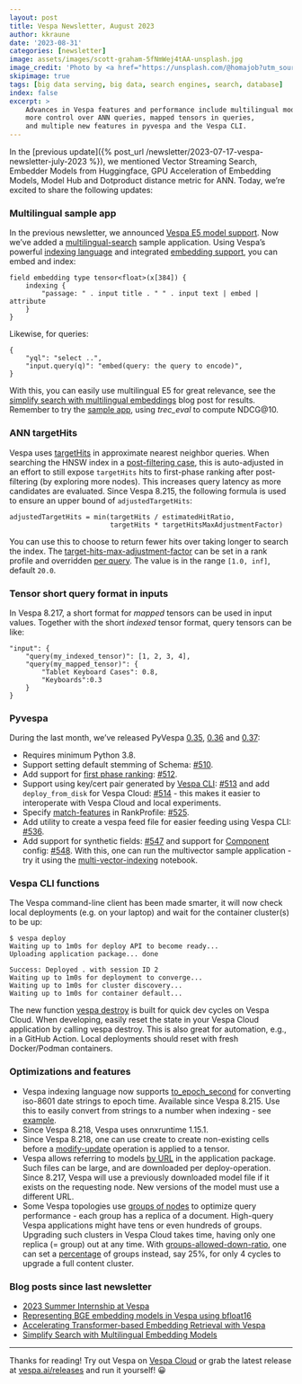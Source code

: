 ```yaml
---
layout: post
title: Vespa Newsletter, August 2023
author: kkraune
date: '2023-08-31'
categories: [newsletter]
image: assets/images/scott-graham-5fNmWej4tAA-unsplash.jpg
image_credit: 'Photo by <a href="https://unsplash.com/@homajob?utm_source=unsplash&utm_medium=referral&utm_content=creditCopyText">Scott Graham</a> on <a href="https://unsplash.com/photos/5fNmWej4tAA?utm_source=unsplash&utm_medium=referral&utm_content=creditCopyText">Unsplash</a>'
skipimage: true
tags: [big data serving, big data, search engines, search, database]
index: false
excerpt: >
    Advances in Vespa features and performance include multilingual models,
    more control over ANN queries, mapped tensors in queries,
    and multiple new features in pyvespa and the Vespa CLI.
---
```


In the [previous update]({% post_url /newsletter/2023-07-17-vespa-newsletter-july-2023 %}),
we mentioned Vector Streaming Search, Embedder Models from Huggingface,
GPU Acceleration of Embedding Models, Model Hub and Dotproduct distance metric for ANN.
Today, we’re excited to share the following updates:


### Multilingual sample app
In the previous newsletter, we announced [Vespa E5 model support](https://cloud.vespa.ai/en/model-hub).
Now we’ve added a [multilingual-search](https://github.com/vespa-engine/sample-apps/tree/master/multilingual-search) sample application.
Using Vespa’s powerful [indexing language](https://docs.vespa.ai/en/reference/advanced-indexing-language.html)
and integrated [embedding support](https://docs.vespa.ai/en/embedding.html), you can embed and index:

    field embedding type tensor<float>(x[384]) {
        indexing {
            "passage: " . input title . " " . input text | embed | attribute
        }
    }

Likewise, for queries:

    {
        "yql": "select ..",
        "input.query(q)": "embed(query: the query to encode)",
    }

With this, you can easily use multilingual E5 for great relevance,
see the [simplify search with multilingual embeddings](https://blog.vespa.ai/simplify-search-with-multilingual-embeddings/)
blog post for results.
Remember to try the [sample app](https://github.com/vespa-engine/sample-apps/tree/master/multilingual-search),
using _trec_eval_ to compute NDCG@10.


### ANN targetHits
Vespa uses [targetHits](https://docs.vespa.ai/en/approximate-nn-hnsw.html#nearest-neighbor-search-considerations)
in approximate nearest neighbor queries.
When searching the HNSW index in a [post-filtering case](https://blog.vespa.ai/constrained-approximate-nearest-neighbor-search/#post-filtering-strategy),
this is auto-adjusted in an effort to still expose `targetHits` hits to first-phase ranking after post-filtering
(by exploring more nodes).
This increases query latency as more candidates are evaluated.
Since Vespa 8.215, the following formula is used to ensure an upper bound of `adjustedTargetHits`:

    adjustedTargetHits = min(targetHits / estimatedHitRatio,
                             targetHits * targetHitsMaxAdjustmentFactor)

You can use this to choose to return fewer hits over taking longer to search the index.
The [target-hits-max-adjustment-factor](https://docs.vespa.ai/en/reference/schema-reference.html#target-hits-max-adjustment-factor)
can be set in a rank profile and overridden
[per query](https://docs.vespa.ai/en/reference/query-api-reference.html#ranking.matching.targetHitsMaxAdjustmentFactor).
The value is in the range `[1.0, inf]`, default `20.0`.


### Tensor short query format in inputs
In Vespa 8.217, a short format for _mapped_ tensors can be used in input values.
Together with the short _indexed_ tensor format, query tensors can be like:

    "input": {
        "query(my_indexed_tensor)": [1, 2, 3, 4],
        "query(my_mapped_tensor)": {
            "Tablet Keyboard Cases": 0.8,
            "Keyboards":0.3
        }
    }


### Pyvespa
During the last month, we’ve released PyVespa
[0.35](https://github.com/vespa-engine/pyvespa/releases/tag/v0.35.0),
[0.36](https://github.com/vespa-engine/pyvespa/releases/tag/v0.36.0) and
[0.37](https://github.com/vespa-engine/pyvespa/releases/tag/v0.37.0):

* Requires minimum Python 3.8.
* Support setting default stemming of Schema: [#510](https://github.com/vespa-engine/pyvespa/pull/510).
* Add support for [first phase ranking](https://docs.vespa.ai/en/phased-ranking.html):
  [#512](https://github.com/vespa-engine/pyvespa/pull/512).
* Support using key/cert pair generated by [Vespa CLI](https://docs.vespa.ai/en/vespa-cli.html):
  [#513](https://github.com/vespa-engine/pyvespa/pull/513)
  and add `deploy_from_disk` for Vespa Cloud: [#514](https://github.com/vespa-engine/pyvespa/pull/514) -
  this makes it easier to interoperate with Vespa Cloud and local experiments.
* Specify [match-features](https://docs.vespa.ai/en/reference/schema-reference.html#match-features) in RankProfile:
  [#525](https://github.com/vespa-engine/pyvespa/pull/525).
* Add utility to create a vespa feed file for easier feeding using Vespa CLI:
  [#536](https://github.com/vespa-engine/pyvespa/pull/536).
* Add support for synthetic fields: [#547](https://github.com/vespa-engine/pyvespa/pull/536)
  and support for [Component](https://docs.vespa.ai/en/reference/component-reference.html) config:
  [#548](https://github.com/vespa-engine/pyvespa/pull/510).
  With this, one can run the multivector sample application -
  try it using the [multi-vector-indexing](https://pyvespa.readthedocs.io/en/latest/examples/multi-vector-indexing.html) notebook.


### Vespa CLI functions
The Vespa command-line client has been made smarter,
it will now check local deployments (e.g. on your laptop) and wait for the container cluster(s) to be up:

    $ vespa deploy
    Waiting up to 1m0s for deploy API to become ready...
    Uploading application package... done
    
    Success: Deployed . with session ID 2
    Waiting up to 1m0s for deployment to converge...
    Waiting up to 1m0s for cluster discovery...
    Waiting up to 1m0s for container default...

The new function [vespa destroy](https://docs.vespa.ai/en/reference/vespa-cli/vespa_destroy.html)
is built for quick dev cycles on Vespa Cloud.
When developing, easily reset the state in your Vespa Cloud application by calling vespa destroy.
This is also great for automation, e.g., in a GitHub Action.
Local deployments should reset with fresh Docker/Podman containers.


### Optimizations and features
* Vespa indexing language now supports [to_epoch_second](https://docs.vespa.ai/en/reference/indexing-language-reference.html#to_epoch_second)
  for converting iso-8601 date strings to epoch time.
  Available since Vespa 8.215.
  Use this to easily convert from strings to a number when indexing -
  see [example](https://docs.vespa.ai/en/indexing.html#date-indexing).
* Since Vespa 8.218, Vespa uses onnxruntime 1.15.1.
* Since Vespa 8.218, one can use create to create non-existing cells before a
  [modify-update](https://docs.vespa.ai/en/reference/document-json-format.html#tensor-modify) operation is applied to a tensor.
* Vespa allows referring to models [by URL](https://docs.vespa.ai/en/application-packages.html#file-distribution) in the application package.
  Such files can be large, and are downloaded per deploy-operation.
  Since 8.217, Vespa will use a previously downloaded model file if it exists on the requesting node.
  New versions of the model must use a different URL.
* Some Vespa topologies use [groups of nodes](https://cloud.vespa.ai/en/topology-and-resizing) to optimize query performance -
  each group has a replica of a document.
  High-query Vespa applications might have tens or even hundreds of groups.
  Upgrading such clusters in Vespa Cloud takes time, having only one replica (= group) out at any time.
  With [groups-allowed-down-ratio](https://docs.vespa.ai/en/reference/services-content.html#groups-allowed-down-ratio),
  one can set a <span style="text-decoration: underline">percentage</span> of groups instead,
  say 25%, for only 4 cycles to upgrade a full content cluster.


### Blog posts since last newsletter
* [2023 Summer Internship at Vespa](https://blog.vespa.ai/summer-internship-2023/)
* [Representing BGE embedding models in Vespa using bfloat16](https://blog.vespa.ai/bge-embedding-models-in-vespa-using-bfloat16/)
* [Accelerating Transformer-based Embedding Retrieval with Vespa](https://blog.vespa.ai/accelerating-transformer-based-embedding-retrieval-with-vespa/)
* [Simplify Search with Multilingual Embedding Models](https://blog.vespa.ai/simplify-search-with-multilingual-embeddings/)

----

Thanks for reading! Try out Vespa on [Vespa Cloud](https://cloud.vespa.ai/)
or grab the latest release at [vespa.ai/releases](https://vespa.ai/releases) and run it yourself! &#x1F600;
